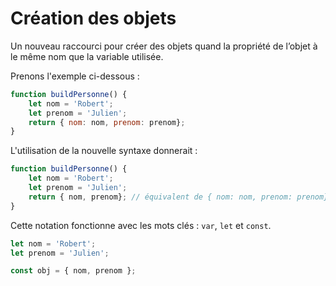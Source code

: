 # Création des objets

Un nouveau raccourci pour créer des objets quand la propriété de l’objet à le même nom que la variable utilisée.

Prenons l'exemple ci-dessous :

```js
function buildPersonne() {
    let nom = 'Robert';
    let prenom = 'Julien';
    return { nom: nom, prenom: prenom};
}
```

L'utilisation de la nouvelle syntaxe donnerait :

```js
function buildPersonne() {
    let nom = 'Robert';
    let prenom = 'Julien';
    return { nom, prenom}; // équivalent de { nom: nom, prenom: prenom}
}
```

Cette notation fonctionne avec les mots clés : `var`, `let` et `const`.

```js
let nom = 'Robert';
let prenom = 'Julien';

const obj = { nom, prenom };
```